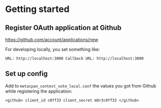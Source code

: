 # Getting started

## Register OAuth application at Github

https://github.com/account/applications/new

For developing locally, you set something like:

`URL: http://localhost:3000
Callback URL: http://localhost:3000`

## Set up config

Add to `metacpan_contest_vote_local.conf` the values you got
from Github while registering the application:

`<github>
    client_id c0ff33
    client_secret m0r3c0ff33
</github>`